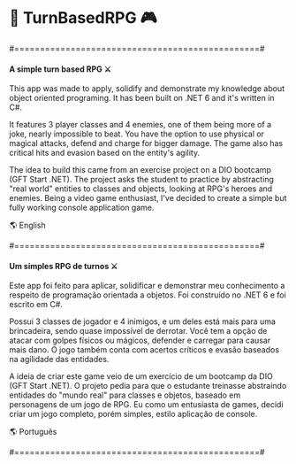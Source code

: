 # :game_die: TurnBasedRPG  :video_game:

#================================================#

#### A simple turn based RPG :crossed_swords:

This app was made to apply, solidify and demonstrate my knowledge about object oriented programing. It has been built on .NET 6 and it's written in C#.

It features 3 player classes and 4 enemies, one of them being more of a joke, nearly impossible to beat. You have the option to use physical or magical attacks, defend and charge for bigger damage. The game also has critical hits and evasion based on the entity's agility.

The idea to build this came from an exercise project on a DIO bootcamp (GFT Start .NET). The project asks the student to practice by abstracting "real world" entities to classes and objects, looking at RPG's heroes and enemies. Being a video game enthusiast, I've decided to create a simple but fully working console application game.

:earth_americas: English

#================================================#

#### Um simples RPG de turnos :crossed_swords:

Este app foi feito para aplicar, solidificar e demonstrar meu conhecimento a respeito de programação orientada a objetos. Foi construído no .NET 6 e foi escrito em C#.

Possui 3 classes de jogador e 4 inimigos, e um deles está mais para uma brincadeira, sendo quase impossível de derrotar. Você tem a opção de atacar com golpes físicos ou mágicos, defender e carregar para causar mais dano. O jogo também conta com acertos críticos e evasão baseados na agilidade das entidades.

A ideia de criar este game veio de um exercício de um bootcamp da DIO (GFT Start .NET). O projeto pedia para que o estudante treinasse abstraindo entidades do "mundo real" para classes e objetos, baseado em personagens de um jogo de RPG. Eu como um entusiasta de games, decidi criar um jogo completo, porém simples, estilo aplicação de console.

:earth_americas: Português

#================================================#